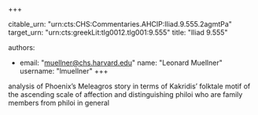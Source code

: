 +++


citable_urn: "urn:cts:CHS:Commentaries.AHCIP:Iliad.9.555.2agmtPa"
target_urn: "urn:cts:greekLit:tlg0012.tlg001:9.555"
title: "Iliad 9.555"

authors:
- email: "muellner@chs.harvard.edu"
  name: "Leonard Muellner"
  username: "lmuellner"
+++

<p>analysis of Phoenix’s Meleagros story in terms of Kakridis’ folktale motif of the ascending scale of affection and distinguishing philoi who are family members from philoi in general</p>